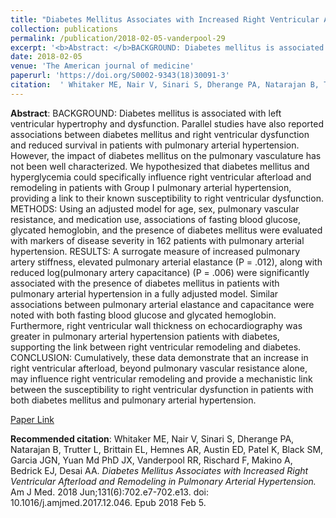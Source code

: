 ```yaml
--- 
title: "Diabetes Mellitus Associates with Increased Right Ventricular Afterload and Remodeling in Pulmonary Arterial Hypertension." 
collection: publications 
permalink: /publication/2018-02-05-vanderpool-29 
excerpt: '<b>Abstract: </b>BACKGROUND: Diabetes mellitus is associated with left ventricular hypertrophy and dysfunction. Parallel studies have also reported associations between diabetes mellitus and right ventricular dysfunction and reduced survival in patients with pulmonary arterial hypertension. However, the impact of diabetes mellitus on the pulmonary vasculature has not been [...]' 
date: 2018-02-05 
venue: 'The American journal of medicine' 
paperurl: 'https://doi.org/S0002-9343(18)30091-3' 
citation:  ' Whitaker ME, Nair V, Sinari S, Dherange PA, Natarajan B, Trutter L, Brittain EL, Hemnes AR, Austin ED, Patel K, Black SM, Garcia JGN, Yuan Md PhD JX, Vanderpool RR, Rischard F, Makino A, Bedrick EJ, Desai AA. <i>Diabetes Mellitus Associates with Increased Right Ventricular Afterload and Remodeling in Pulmonary Arterial Hypertension.</i> Am J Med. 2018 Jun;131(6):702.e7-702.e13. doi: 10.1016/j.amjmed.2017.12.046. Epub 2018 Feb 5.' 
--- 
```

<b>Abstract</b>:  BACKGROUND: Diabetes mellitus is associated with left ventricular hypertrophy and dysfunction. Parallel studies have also reported associations between diabetes mellitus and right ventricular dysfunction and reduced survival in patients with pulmonary arterial hypertension. However, the impact of diabetes mellitus on the pulmonary vasculature has not been well characterized. We hypothesized that diabetes mellitus and hyperglycemia could specifically influence right ventricular afterload and remodeling in patients with Group I pulmonary arterial hypertension, providing a link to their known susceptibility to right ventricular dysfunction. METHODS: Using an adjusted model for age, sex, pulmonary vascular resistance, and medication use, associations of fasting blood glucose, glycated hemoglobin, and the presence of diabetes mellitus were evaluated with markers of disease severity in 162 patients with pulmonary arterial hypertension. RESULTS: A surrogate measure of increased pulmonary artery stiffness, elevated pulmonary arterial elastance (P = .012), along with reduced log(pulmonary artery capacitance) (P = .006) were significantly associated with the presence of diabetes mellitus in patients with pulmonary arterial hypertension in a fully adjusted model. Similar associations between pulmonary arterial elastance and capacitance were noted with both fasting blood glucose and glycated hemoglobin. Furthermore, right ventricular wall thickness on echocardiography was greater in pulmonary arterial hypertension patients with diabetes, supporting the link between right ventricular remodeling and diabetes. CONCLUSION: Cumulatively, these data demonstrate that an increase in right ventricular afterload, beyond pulmonary vascular resistance alone, may influence right ventricular remodeling and provide a mechanistic link between the susceptibility to right ventricular dysfunction in patients with both diabetes mellitus and pulmonary arterial hypertension.  
 
[Paper Link](https://doi.org/S0002-9343(18)30091-3) 
 
<b>Recommended citation</b>:  Whitaker ME, Nair V, Sinari S, Dherange PA, Natarajan B, Trutter L, Brittain EL, Hemnes AR, Austin ED, Patel K, Black SM, Garcia JGN, Yuan Md PhD JX, Vanderpool RR, Rischard F, Makino A, Bedrick EJ, Desai AA. <i>Diabetes Mellitus Associates with Increased Right Ventricular Afterload and Remodeling in Pulmonary Arterial Hypertension.</i> Am J Med. 2018 Jun;131(6):702.e7-702.e13. doi: 10.1016/j.amjmed.2017.12.046. Epub 2018 Feb 5. 
